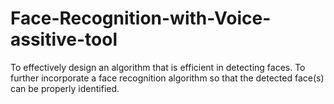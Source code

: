 # Face-Recognition-with-Voice-assitive-tool
To effectively design an algorithm that is efficient in detecting faces. To further incorporate a face recognition algorithm so that the detected face(s) can be properly identified.
